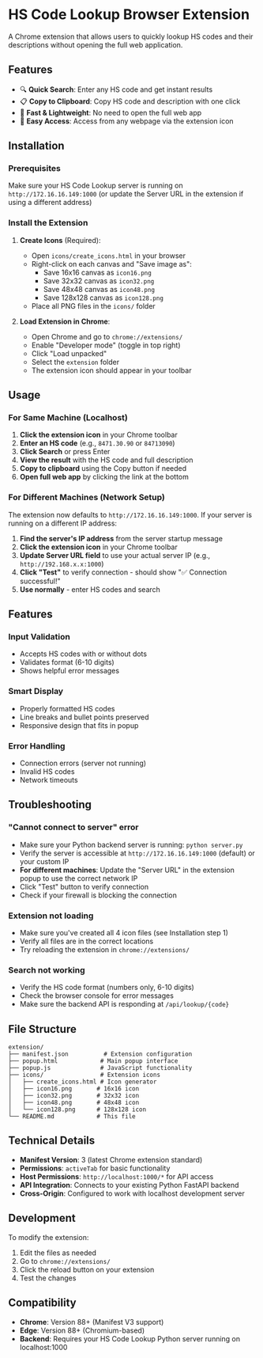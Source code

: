 # HS Code Lookup Browser Extension

A Chrome extension that allows users to quickly lookup HS codes and their descriptions without opening the full web application.

## Features

- 🔍 **Quick Search**: Enter any HS code and get instant results
- 📋 **Copy to Clipboard**: Copy HS code and description with one click
- 🚀 **Fast & Lightweight**: No need to open the full web app
- 🔗 **Easy Access**: Access from any webpage via the extension icon

## Installation

### Prerequisites
Make sure your HS Code Lookup server is running on `http://172.16.16.149:1000` (or update the Server URL in the extension if using a different address)

### Install the Extension

1. **Create Icons** (Required):
   - Open `icons/create_icons.html` in your browser
   - Right-click on each canvas and "Save image as":
     - Save 16x16 canvas as `icon16.png`
     - Save 32x32 canvas as `icon32.png` 
     - Save 48x48 canvas as `icon48.png`
     - Save 128x128 canvas as `icon128.png`
   - Place all PNG files in the `icons/` folder

2. **Load Extension in Chrome**:
   - Open Chrome and go to `chrome://extensions/`
   - Enable "Developer mode" (toggle in top right)
   - Click "Load unpacked"
   - Select the `extension` folder
   - The extension icon should appear in your toolbar

## Usage

### For Same Machine (Localhost)
1. **Click the extension icon** in your Chrome toolbar
2. **Enter an HS code** (e.g., `8471.30.90` or `84713090`)
3. **Click Search** or press Enter
4. **View the result** with the HS code and full description
5. **Copy to clipboard** using the Copy button if needed
6. **Open full web app** by clicking the link at the bottom

### For Different Machines (Network Setup)
The extension now defaults to `http://172.16.16.149:1000`. If your server is running on a different IP address:

1. **Find the server's IP address** from the server startup message
2. **Click the extension icon** in your Chrome toolbar
3. **Update Server URL field** to use your actual server IP (e.g., `http://192.168.x.x:1000`)
4. **Click "Test"** to verify connection - should show "✅ Connection successful!"
5. **Use normally** - enter HS codes and search

## Features

### Input Validation
- Accepts HS codes with or without dots
- Validates format (6-10 digits)
- Shows helpful error messages

### Smart Display
- Properly formatted HS codes
- Line breaks and bullet points preserved
- Responsive design that fits in popup

### Error Handling
- Connection errors (server not running)
- Invalid HS codes
- Network timeouts

## Troubleshooting

### "Cannot connect to server" error
- Make sure your Python backend server is running: `python server.py`
- Verify the server is accessible at `http://172.16.16.149:1000` (default) or your custom IP
- **For different machines**: Update the "Server URL" in the extension popup to use the correct network IP
- Click "Test" button to verify connection
- Check if your firewall is blocking the connection

### Extension not loading
- Make sure you've created all 4 icon files (see Installation step 1)
- Verify all files are in the correct locations
- Try reloading the extension in `chrome://extensions/`

### Search not working
- Verify the HS code format (numbers only, 6-10 digits)
- Check the browser console for error messages
- Make sure the backend API is responding at `/api/lookup/{code}`

## File Structure

```
extension/
├── manifest.json          # Extension configuration
├── popup.html            # Main popup interface
├── popup.js              # JavaScript functionality
├── icons/                # Extension icons
│   ├── create_icons.html # Icon generator
│   ├── icon16.png       # 16x16 icon
│   ├── icon32.png       # 32x32 icon
│   ├── icon48.png       # 48x48 icon
│   └── icon128.png      # 128x128 icon
└── README.md            # This file
```

## Technical Details

- **Manifest Version**: 3 (latest Chrome extension standard)
- **Permissions**: `activeTab` for basic functionality
- **Host Permissions**: `http://localhost:1000/*` for API access
- **API Integration**: Connects to your existing Python FastAPI backend
- **Cross-Origin**: Configured to work with localhost development server

## Development

To modify the extension:

1. Edit the files as needed
2. Go to `chrome://extensions/`
3. Click the reload button on your extension
4. Test the changes

## Compatibility

- **Chrome**: Version 88+ (Manifest V3 support)
- **Edge**: Version 88+ (Chromium-based)
- **Backend**: Requires your HS Code Lookup Python server running on localhost:1000
